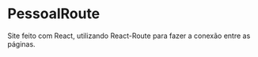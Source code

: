 # PessoalRoute
Site feito com React, utilizando React-Route para fazer a conexão entre as páginas. 
